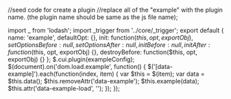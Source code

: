 //seed code for create a plugin
//replace all of the "example" with the plugin name. (the plugin name should be same as the js file name);

import _ from 'lodash';
import _trigger from '../core/_trigger';
export default { 
        name: 'example',
        defaultOpt: {},
        init: function($this, opt, exportObj) {},
        setOptionsBefore: null,
        setOptionsAfter: null,
        initBefore: null,
        initAfter: function($this, opt, exportObj) {},
        destroyBefore: function($this, opt, exportObj) {}
    };
    $.cui.plugin(exampleConfig);
    $(document).on('dom.load.example', function() {
        $('[data-example]').each(function(index, item) {
            var $this = $(item);
            var data = $this.data();
            $this.removeAttr('data-example');
            $this.example(data);
            $this.attr('data-example-load', '');
        });
    });

